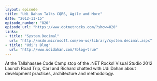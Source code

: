 ```yaml
---
layout: episode
title: "Udi Dahan Talks CQRS, Agile and More"
date: "2012-11-15"
episode_number: "820"
episode_url: "https://www.dotnetrocks.com/?show=820"
links:
- title: "System.Decimal"
  url: "http://msdn.microsoft.com/en-us/library/system.decimal.aspx"
- title: "Udi's Blog"
  url: "http://www.udidahan.com/?blog=true"
---
```


At the Tallahassee Code Camp stop of the .NET Rocks! Visual Studio 2012 Launch Road Trip, Carl and Richard chatted with Udi Dahan about development practices, architecture and methodology.
